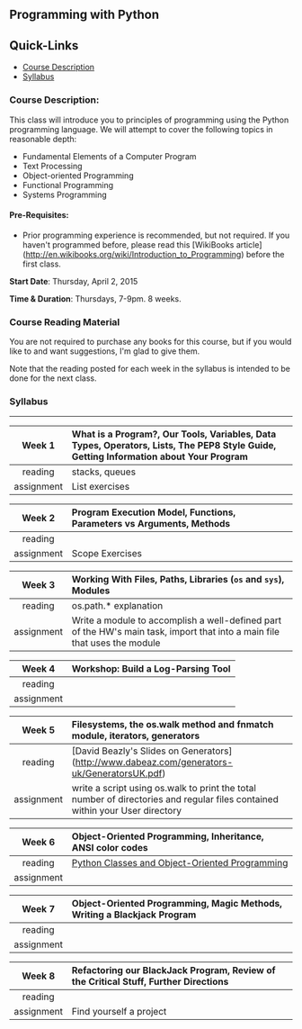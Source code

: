 ## Programming with Python

## Quick-Links
+ [Course Description](#course-description)
+ [Syllabus](#syllabus)


### Course Description:

This class will introduce you to principles of programming using the Python programming language.  We will attempt to cover the following topics in reasonable depth:

+ Fundamental Elements of a Computer Program
+ Text Processing
+ Object-oriented Programming
+ Functional Programming
+ Systems Programming


#### Pre-Requisites:

+ Prior programming experience is recommended, but not required.  If you haven't programmed before, please read this [WikiBooks article] (http://en.wikibooks.org/wiki/Introduction_to_Programming) before the first class.

**Start Date**: Thursday, April 2, 2015

**Time & Duration**: Thursdays, 7-9pm. 8 weeks.


### Course Reading Material

You are not required to purchase any books for this course, but if you would like to and want suggestions, I'm glad to give them.

Note that the reading posted for each week in the syllabus is intended to be done for the next class.

### Syllabus
***

| Week 1 | What is a Program?, Our Tools, Variables, Data Types, Operators, Lists, The PEP8 Style Guide, Getting Information about Your Program |
|:-------------:|:-----|
| reading     | stacks, queues |
| assignment    | List exercises |
 
| Week 2 | Program Execution Model, Functions, Parameters vs Arguments, Methods  |
|:-------------:|:-----|
| reading     |  |
| assignment    | Scope Exercises |

| Week 3 | Working With Files, Paths, Libraries (````os```` and ````sys````), Modules |
|:-------------:|:-----|
| reading     | os.path.* explanation  |
| assignment    | Write a module to accomplish a well-defined part of the HW's main task, import that into a main file that uses the module |

| Week 4 | Workshop: Build a Log-Parsing Tool |
|:-------------:|:-----|
| reading     |  |
| assignment    | |

| Week 5 | Filesystems, the os.walk method and fnmatch module, iterators, generators |
|:-------------:|:-----|
| reading     | [David Beazly's Slides on Generators] (http://www.dabeaz.com/generators-uk/GeneratorsUK.pdf) |
| assignment    | write a script using os.walk to print the total number of directories and regular files contained within your User directory  |

| Week 6 | Object-Oriented Programming,  Inheritance, ANSI color codes |
|:-------------:|:-----|
| reading     | [Python Classes and Object-Oriented Programming](http://www.jeffknupp.com/blog/2014/06/18/improve-your-python-python-classes-and-object-oriented-programming/)  |
| assignment    |  |

| Week 7 | Object-Oriented Programming, Magic Methods, Writing a Blackjack Program |
|:-------------:|:-----|
| reading     |  |
| assignment    | |

| Week 8 | Refactoring our BlackJack Program, Review of the Critical Stuff, Further Directions |
|:-------------:|:-----|
| reading     |  |
| assignment    | Find yourself a project  |
